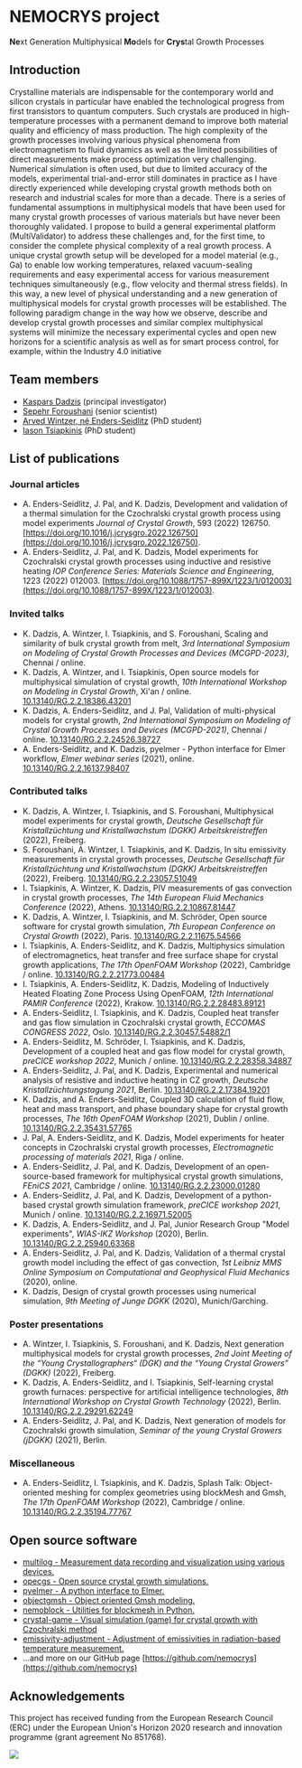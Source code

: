 # NEMOCRYS project

**Ne**xt Generation Multiphysical **Mo**dels for **Crys**tal Growth Processes

## Introduction

Crystalline materials are indispensable for the contemporary world and silicon crystals in particular have enabled the technological progress from first transistors to quantum computers. Such crystals are produced in high-temperature processes with a permanent demand to improve both material quality and efficiency of mass production. The high complexity of the growth processes involving various physical phenomena from electromagnetism to fluid dynamics as well as the limited possibilities of direct measurements make process optimization very challenging. Numerical simulation is often used, but due to limited accuracy of the models, experimental trial-and-error still dominates in practice as I have directly experienced while developing crystal growth methods both on research and industrial scales for more than a decade. There is a series of fundamental assumptions in multiphysical models that have been used for many crystal growth processes of various materials but have never been thoroughly validated. I propose to build a general experimental platform (MultiValidator) to address these challenges and, for the first time, to consider the complete physical complexity of a real growth process. A unique crystal growth setup will be developed for a model material (e.g., Ga) to enable low working temperatures, relaxed vacuum-sealing requirements and easy experimental access for various measurement techniques simultaneously (e.g., flow velocity and thermal stress fields). In this way, a new level of physical understanding and a new generation of multiphysical models for crystal growth processes will be established. The following paradigm change in the way how we observe, describe and develop crystal growth processes and similar complex multiphysical systems will minimize the necessary experimental cycles and open new horizons for a scientific analysis as well as for smart process control, for example, within the Industry 4.0 initiative

## Team members

- [Kaspars Dadzis](https://www.researchgate.net/profile/Kaspars-Dadzis) (principal investigator)
- [Sepehr Foroushani](https://www.researchgate.net/profile/Sepehr-Foroushani) (senior scientist)
- [Arved Wintzer, né Enders-Seidlitz](https://www.researchgate.net/profile/Arved-Wintzer) (PhD student)
- [Iason Tsiapkinis](https://www.researchgate.net/profile/Iason-Tsiapkinis) (PhD student)

## List of publications

### Journal articles

- A. Enders-Seidlitz, J. Pal, and K. Dadzis, Development and validation of a thermal simulation for the Czochralski crystal growth process using model experiments *Journal of Crystal Growth*, 593 (2022) 126750. [https://doi.org/10.1016/j.jcrysgro.2022.126750](https://doi.org/10.1016/j.jcrysgro.2022.126750).
- A. Enders-Seidlitz, J. Pal, and K. Dadzis, Model experiments for Czochralski crystal growth processes using inductive and resistive heating *IOP Conference Series: Materials Science and Engineering*, 1223 (2022) 012003. [https://doi.org/10.1088/1757-899X/1223/1/012003](https://doi.org/10.1088/1757-899X/1223/1/012003).

### Invited talks

- K. Dadzis, A. Wintzer, I. Tsiapkinis, and S. Foroushani, Scaling and similarity of bulk crystal growth from melt, *3rd International Symposium on Modeling of Crystal Growth Processes
and Devices (MCGPD-2023)*, Chennai / online.
- K. Dadzis, A. Wintzer, and I. Tsiapkinis, Open source models for multiphysical simulation of crystal growth, *10th International Workshop on Modeling in Crystal Growth*, Xi'an / online. [10.13140/RG.2.2.18386.43201](http://dx.doi.org/10.13140/RG.2.2.18386.43201)
- K. Dadzis, A. Enders-Seidlitz, and J. Pal, Validation of multi-physical models for crystal growth, *2nd International Symposium on Modeling of Crystal Growth Processes and Devices (MCGPD-2021)*, Chennai / online. [10.13140/RG.2.2.24526.38727](http://dx.doi.org/10.13140/RG.2.2.24526.38727)
- A. Enders-Seidlitz, and K. Dadzis, pyelmer - Python interface for Elmer workflow, *Elmer webinar series* (2021), online. [10.13140/RG.2.2.16137.98407](http://dx.doi.org/10.13140/RG.2.2.16137.98407)

### Contributed talks

- K. Dadzis, A. Wintzer, I. Tsiapkinis, and S. Foroushani, Multiphysical model experiments for crystal growth, *Deutsche Gesellschaft für Kristallzüchtung und Kristallwachstum (DGKK) Arbeitskreistreffen* (2022), Freiberg.
- S. Foroushani, A. Wintzer, I. Tsiapkinis, and K. Dadzis, In situ emissivity measurements in crystal growth processes, *Deutsche Gesellschaft für Kristallzüchtung und Kristallwachstum (DGKK) Arbeitskreistreffen* (2022), Freiberg. [10.13140/RG.2.2.23057.51049](http://dx.doi.org/10.13140/RG.2.2.23057.51049)
- I. Tsiapkinis, A. Wintzer, K. Dadzis, PIV measurements of gas convection in crystal growth processes, *The 14th European Fluid Mechanics Conference* (2022), Athens. [10.13140/RG.2.2.10867.81447](http://dx.doi.org/10.13140/RG.2.2.10867.81447)
- K. Dadzis, A. Wintzer, I. Tsiapkinis, and M. Schröder, Open source software for crystal growth simulation, *7th European Conference on Crystal Growth* (2022), Paris. [10.13140/RG.2.2.11675.54566](http://dx.doi.org/10.13140/RG.2.2.11675.54566)
- I. Tsiapkinis, A. Enders-Seidlitz, and K. Dadzis, Multiphysics simulation of electromagnetics, heat transfer and free surface shape for crystal growth applications, *The 17th OpenFOAM Workshop* (2022), Cambridge / online. [10.13140/RG.2.2.21773.00484](http://dx.doi.org/10.13140/RG.2.2.21773.00484)
- I. Tsiapkinis, A. Enders-Seidlitz, K. Dadzis, Modeling of Inductively Heated Floating Zone Process Using OpenFOAM, *12th International PAMIR Conference* (2022), Krakow. [10.13140/RG.2.2.28483.89121](http://dx.doi.org/10.13140/RG.2.2.28483.89121)
- A. Enders-Seidlitz, I. Tsiapkinis, and K. Dadzis, Coupled heat transfer and gas flow simulation in Czochralski crystal growth, *ECCOMAS CONGRESS 2022*, Oslo. [10.13140/RG.2.2.30457.54882/1](http://dx.doi.org/10.13140/RG.2.2.30457.54882/1)
- A. Enders-Seidlitz, M. Schröder, I. Tsiapkinis, and K. Dadzis, Development of a coupled heat and gas flow model for crystal growth, *preCICE workshop 2022*, Munich / online. [10.13140/RG.2.2.28358.34887](http://dx.doi.org/10.13140/RG.2.2.28358.34887)
- A. Enders-Seidlitz, J. Pal, and K. Dadzis, Experimental and numerical analysis of resistive and inductive heating in CZ growth, *Deutsche Kristallzüchtungstagung 2021*, Berlin. [10.13140/RG.2.2.17384.19201](http://dx.doi.org/10.13140/RG.2.2.17384.19201)
- K. Dadzis, and A. Enders-Seidlitz, Coupled 3D calculation of fluid flow, heat and mass transport, and phase boundary shape for crystal growth processes, *The 16th OpenFOAM Workshop* (2021), Dublin / online. [10.13140/RG.2.2.35431.57765
](http://dx.doi.org/10.13140/RG.2.2.35431.57765)
- J. Pal, A. Enders-Seidlitz, and K. Dadzis, Model experiments for heater concepts in Czochralski crystal growth processes, *Electromagnetic processing of materials 2021*, Riga / online.
- A. Enders-Seidlitz, J. Pal, and K. Dadzis, Development of an open-source-based framework for multiphysical crystal growth simulations, *FEniCS 2021*, Cambridge / online. [10.13140/RG.2.2.23000.01280](http://dx.doi.org/10.13140/RG.2.2.23000.01280)
- A. Enders-Seidlitz, J. Pal, and K. Dadzis, Development of a python-based crystal growth simulation framework, *preCICE workshop 2021*, Munich / online. [10.13140/RG.2.2.16971.52005](http://dx.doi.org/10.13140/RG.2.2.16971.52005)
- K. Dadzis, A. Enders-Seidlitz, and J. Pal, Junior Research Group "Model experiments", *WIAS-IKZ Workshop* (2020), Berlin. [10.13140/RG.2.2.25940.63368](http://dx.doi.org/10.13140/RG.2.2.25940.63368)
- A. Enders-Seidlitz, J. Pal, and K. Dadzis, Validation of a thermal crystal growth model including the effect of gas convection, *1st Leibniz MMS Online Symposium on Computational and Geophysical Fluid Mechanics* (2020), online.
- K. Dadzis, Design of crystal growth processes using numerical simulation, *9th Meeting of Junge DGKK* (2020), Munich/Garching.

### Poster presentations

- A. Wintzer, I. Tsiapkinis, S. Foroushani, and K. Dadzis, Next generation multiphysical models for crystal growth processes, *2nd Joint Meeting of the “Young Crystallographers“ (DGK) and the “Young Crystal Growers” (DGKK)* (2022), Freiberg.
- K. Dadzis, A. Enders-Seidlitz, and I. Tsiapkinis, Self-learning crystal growth furnaces: perspective for artificial intelligence technologies, *8th International Workshop on Crystal Growth Technology* (2022), Berlin. [10.13140/RG.2.2.29291.62249](http://dx.doi.org/10.13140/RG.2.2.29291.62249)
- A. Enders-Seidlitz, J. Pal, and K. Dadzis, Next generation of models for Czochralski growth simulation, *Seminar of the young Crystal Growers (jDGKK)* (2021), Berlin.

### Miscellaneous

- A. Enders-Seidlitz, I. Tsiapkinis, and K. Dadzis, Splash Talk: Object-oriented meshing for complex geometries using blockMesh and Gmsh, *The 17th OpenFOAM Workshop* (2022), Cambridge / online. [10.13140/RG.2.2.35194.77767](http://dx.doi.org/10.13140/RG.2.2.35194.77767)

## Open source software

- [multilog - Measurement data recording and visualization using various devices.](https://github.com/nemocrys/multilog)
- [opecgs - Open source crystal growth simulations.](https://github.com/nemocrys/opencgs)
- [pyelmer - A python interface to Elmer.](https://github.com/nemocrys/pyelmer)
- [objectgmsh - Object oriented Gmsh modeling.](https://github.com/nemocrys/objectgmsh)
- [nemoblock - Utilities for blockmesh in Python.](https://github.com/nemocrys/nemoblock)
- [crystal-game - Visual simulation (game) for crystal growth with Czochralski method](https://github.com/nemocrys/crystal-game)
- [emissivity-adjustment - Adjustment of emissivities in radiation-based temperature measurement.](https://github.com/nemocrys/emissivity-adjustment)
- ...and more on our GitHub page [https://github.com/nemocrys](https://github.com/nemocrys)

## Acknowledgements

This project has received funding from the European Research Council (ERC) under the European Union's Horizon 2020 research and innovation programme (grant agreement No 851768).

<img src="https://raw.githubusercontent.com/nemocrys/pyelmer/master/EU-ERC.png">
